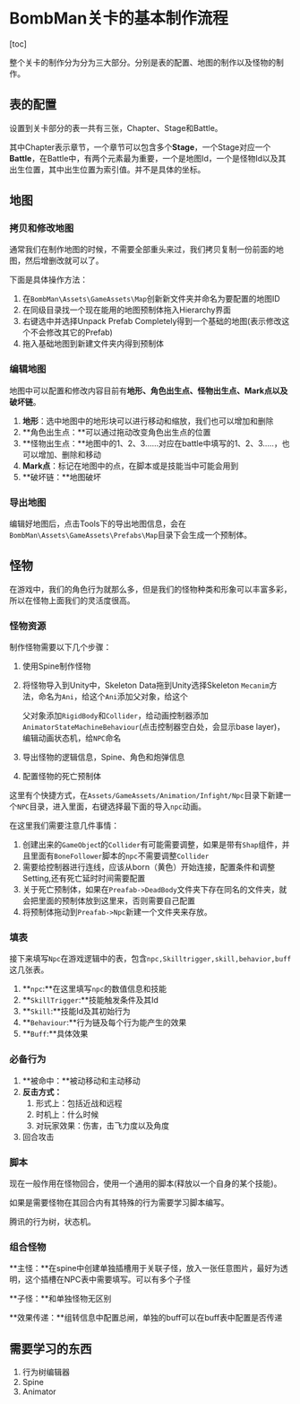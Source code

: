 # BombMan关卡的基本制作流程

[toc]

整个关卡的制作分为分为三大部分。分别是表的配置、地图的制作以及怪物的制作。

## 表的配置

设置到关卡部分的表一共有三张，Chapter、Stage和Battle。

其中Chapter表示章节，一个章节可以包含多个**Stage**，一个Stage对应一个**Battle**，在Battle中，有两个元素最为重要，一个是地图Id，一个是怪物Id以及其出生位置，其中出生位置为索引值。并不是具体的坐标。

## 地图

### 拷贝和修改地图

通常我们在制作地图的时候，不需要全部重头来过，我们拷贝复制一份前面的地图，然后增删改就可以了。

下面是具体操作方法：

1. 在`BombMan\Assets\GameAssets\Map`创新新文件夹并命名为要配置的地图ID
2. 在同级目录找一个现在能用的地图预制体拖入Hierarchy界面
3. 右键选中并选择Unpack Prefab Completely得到一个基础的地图(表示修改这个不会修改其它的Prefab)
4. 拖入基础地图到新建文件夹内得到预制体

### 编辑地图

地图中可以配置和修改内容目前有**地形、角色出生点、怪物出生点、Mark点以及破坏链**。

1. **地形**：选中地图中的地形块可以进行移动和缩放，我们也可以增加和删除
2. **角色出生点：**可以通过拖动改变角色出生点的位置
3. **怪物出生点：**地图中的1、2、3......对应在battle中填写的1、2、3.....，也可以增加、删除和移动
4. **Mark点**：标记在地图中的点，在脚本或是技能当中可能会用到
5. **破坏链：**地图破坏

### 导出地图

编辑好地图后，点击Tools下的导出地图信息，会在`BombMan\Assets\GameAssets\Prefabs\Map`目录下会生成一个预制体。

## 怪物

在游戏中，我们的角色行为就那么多，但是我们的怪物种类和形象可以丰富多彩，所以在怪物上面我们的灵活度很高。

### 怪物资源

制作怪物需要以下几个步骤：

1. 使用Spine制作怪物

2. 将怪物导入到Unity中，Skeleton Data拖到Unity选择Skeleton `Mecanim`方法，命名为`Ani`，给这个`Ani`添加父对象，给这个

   父对象添加`RigidBody`和`Collider`，给动画控制器添加`AnimatorStateMachineBehaviour`(点击控制器空白处，会显示base layer)，编辑动画状态机，给`NPC`命名

3. 导出怪物的逻辑信息，Spine、角色和炮弹信息

4. 配置怪物的死亡预制体

这里有个快捷方式，在`Assets/GameAssets/Animation/Infight/Npc`目录下新建一个`NPC`目录，进入里面，右键选择最下面的导入`npc`动画。

在这里我们需要注意几件事情：

1. 创建出来的`GameObjec`t的`Collider`有可能需要调整，如果是带有`Shap`组件，并且里面有`BoneFollower`脚本的`npc`不需要调整`Collider`
2. 需要给控制器进行连线，应该从born（黄色）开始连接，配置条件和调整Setting,还有死亡延时时间需要配置
3. 关于死亡预制体，如果在`Preafab->DeadBody`文件夹下存在同名的文件夹，就会把里面的预制体放到这里来，否则需要自己配置
4. 将预制体拖动到`Preafab->Npc`新建一个文件夹来存放。

### 填表

接下来填写`Npc`在游戏逻辑中的表，包含`npc,Skilltrigger,skill,behavior,buff`这几张表。

1. **`npc`:**在这里填写`npc`的数值信息和技能
2. **`SkillTrigger`:**技能触发条件及其Id
3. **`Skill`:**技能Id及其初始行为
4. **`Behaviour`:**行为链及每个行为能产生的效果
5. **`Buff`:**具体效果

### 必备行为

1. **被命中：**被动移动和主动移动
2. **反击方式：**
   1. 形式上：包括近战和远程
   2. 时机上：什么时候
   3. 对玩家效果：伤害，击飞力度以及角度
3. 回合攻击

### 脚本

现在一般作用在怪物回合，使用一个通用的脚本(释放以一个自身的某个技能)。

如果是需要怪物在其回合内有其特殊的行为需要学习脚本编写。

腾讯的行为树，状态机。

### 组合怪物

**主怪：**在spine中创建单独插槽用于关联子怪，放入一张任意图片，最好为透明，这个插槽在NPC表中需要填写。可以有多个子怪

**子怪：**和单独怪物无区别

**效果传递：**组转信息中配置总闸，单独的buff可以在buff表中配置是否传递

## 需要学习的东西

1. 行为树编辑器
2. Spine
3. Animator

